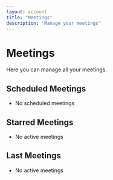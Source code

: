 ```yaml
---
layout: account
title: "Meetings"
description: "Manage your meetings"
---
```


# Meetings

Here you can manage all your meetings.

## Scheduled Meetings

- No scheduled meetings

## Starred Meetings

- No active meetings

## Last Meetings

- No active meetings
